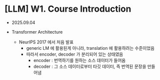 # [LLM] W1. Course Introduction

- 2025.09.04



- Transformer Architecture
  - NeurIPS 2017 에서 처음 발표
    - generic LM 에 활용된게 아니라, translation 에 활용하려는 수준이었음
    - 따라서 encoder, decoder 가 분리되어 있는 상태였음
      - encoder : 번역하기를 원하는 소스 데이터가 들어옴
      - decoder : 그 소스 데이터로부터 타깃 데이터, 즉 번역된 문장을 만들어냄